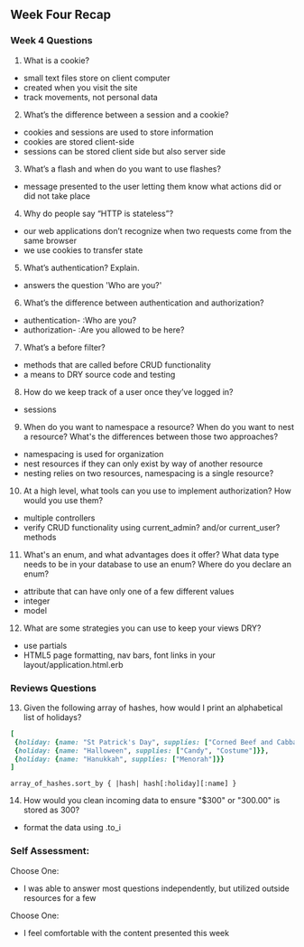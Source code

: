 ## Week Four Recap

### Week 4 Questions

1. What is a cookie?

- small text files store on client computer
- created when you visit the site
- track movements, not personal data

2. What’s the difference between a session and a cookie?

- cookies and sessions are used to store information
- cookies are stored client-side
- sessions can be stored client side but also server side

3. What’s a flash and when do you want to use flashes?

- message presented to the user letting them know what actions did or did not take place

4. Why do people say “HTTP is stateless”?

- our web applications don’t recognize when two requests come from the same browser
- we use cookies to transfer state

5. What’s authentication? Explain.

- answers the question 'Who are you?'

6. What’s the difference between authentication and authorization?

- authentication- :Who are you?
- authorization- :Are you allowed to be here?

7. What’s a before filter?

- methods that are called before CRUD functionality
- a means to DRY source code and testing

8. How do we keep track of a user once they’ve logged in?

- sessions

9. When do you want to namespace a resource? When do you want to nest a resource? What's the differences between those two approaches?

- namespacing is used for organization
- nest resources if they can only exist by way of another resource
- nesting relies on two resources, namespacing is a single resource?

10. At a high level, what tools can you use to implement authorization? How would you use them?

- multiple controllers
- verify CRUD functionality using current_admin? and/or current_user? methods

11. What's an enum, and what advantages does it offer? What data type needs to be in your database to use an enum? Where do you declare an enum?

- attribute that can have only one of a few different values
- integer
- model

12. What are some strategies you can use to keep your views DRY?

- use partials
- HTML5 page formatting, nav bars, font links in your layout/application.html.erb


### Reviews Questions
13. Given the following array of hashes, how would I print an alphabetical list of holidays?
```ruby
[
 {holiday: {name: "St Patrick's Day", supplies: ["Corned Beef and Cabbage"]}},
 {holiday: {name: "Halloween", supplies: ["Candy", "Costume"]}},
 {holiday: {name: "Hanukkah", supplies: ["Menorah"]}}
]
```  

`array_of_hashes.sort_by { |hash| hash[:holiday][:name] }`

14. How would you clean incoming data to ensure "$300" or "300.00" is stored as 300?

- format the data using .to_i

### Self Assessment:
Choose One:

* I was able to answer most questions independently, but utilized outside resources for a few

Choose One:

* I feel comfortable with the content presented this week

